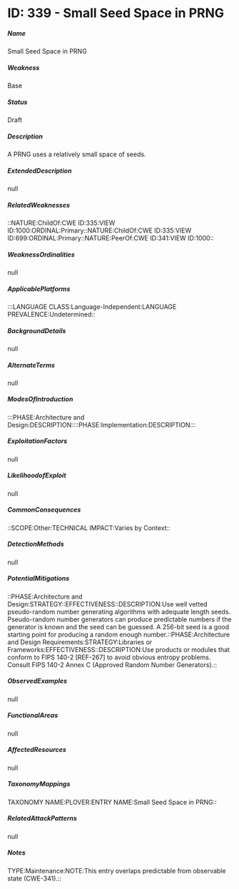 # ID: 339 - Small Seed Space in PRNG
<h5>Name</h5>Small Seed Space in PRNG
<h5>Weakness</h5>Base
<h5>Status</h5>Draft
<h5>Description</h5>A PRNG uses a relatively small space of seeds.
<h5>ExtendedDescription</h5>null
<h5>RelatedWeaknesses</h5>::NATURE:ChildOf:CWE ID:335:VIEW ID:1000:ORDINAL:Primary::NATURE:ChildOf:CWE ID:335:VIEW ID:699:ORDINAL:Primary::NATURE:PeerOf:CWE ID:341:VIEW ID:1000::
<h5>WeaknessOrdinalities</h5>null
<h5>ApplicablePlatforms</h5>:::LANGUAGE CLASS:Language-Independent:LANGUAGE PREVALENCE:Undetermined::
<h5>BackgroundDetails</h5>null
<h5>AlternateTerms</h5>null
<h5>ModesOfIntroduction</h5>:::PHASE:Architecture and Design:DESCRIPTION::::PHASE:Implementation:DESCRIPTION:::
<h5>ExploitationFactors</h5>null
<h5>LikelihoodofExploit</h5>null
<h5>CommonConsequences</h5>::SCOPE:Other:TECHNICAL IMPACT:Varies by Context::
<h5>DetectionMethods</h5>null
<h5>PotentialMitigations</h5>::PHASE:Architecture and Design:STRATEGY::EFFECTIVENESS::DESCRIPTION:Use well vetted pseudo-random number generating algorithms with adequate length seeds. Pseudo-random number generators can produce predictable numbers if the generator is known and the seed can be guessed. A 256-bit seed is a good starting point for producing a random enough number.::PHASE:Architecture and Design Requirements:STRATEGY:Libraries or Frameworks:EFFECTIVENESS::DESCRIPTION:Use products or modules that conform to FIPS 140-2 [REF-267] to avoid obvious entropy problems. Consult FIPS 140-2 Annex C (Approved Random Number Generators).::
<h5>ObservedExamples</h5>null
<h5>FunctionalAreas</h5>null
<h5>AffectedResources</h5>null
<h5>TaxonomyMappings</h5>TAXONOMY NAME:PLOVER:ENTRY NAME:Small Seed Space in PRNG::
<h5>RelatedAttackPatterns</h5>null
<h5>Notes</h5>TYPE:Maintenance:NOTE:This entry overlaps predictable from observable state (CWE-341).::

